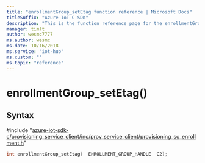 ```yaml
---                             
title: "enrollmentGroup_setEtag function reference | Microsoft Docs" 
titleSuffix: "Azure IoT C SDK"            
description: "This is the function reference page for the enrollmentGroup_setEtag() function in the Azure IoT C SDK. This SDK is used with Azure IoT Hub and Azure IoT Hub Device Provisioning Service"            
manager: timlt                 
author: wesmc7777              
ms.author: wesmc               
ms.date: 10/16/2018                    
ms.service: "iot-hub"             
ms.custom: ""                
ms.topic: "reference"        
---                            
```


# enrollmentGroup_setEtag()

## Syntax

\#include "[azure-iot-sdk-c/provisioning_service_client/inc/prov_service_client/provisioning_sc_enrollment.h](../provisioning-sc-enrollment-h.md)"  
```C
int enrollmentGroup_setEtag(  ENROLLMENT_GROUP_HANDLE  C2);
```

